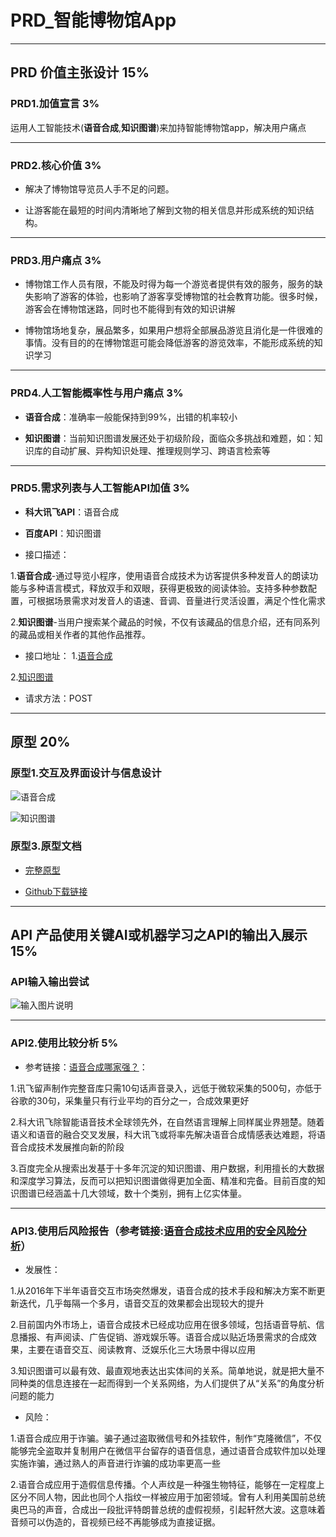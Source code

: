 # PRD_智能博物馆App

---

## PRD 价值主张设计 15%


### PRD1.加值宣言 3%

运用人工智能技术(**语音合成**,**知识图谱**)来加持智能博物馆app，解决用户痛点


---

### PRD2.核心价值 3%

* 解决了博物馆导览员人手不足的问题。

* 让游客能在最短的时间内清晰地了解到文物的相关信息并形成系统的知识结构。

---

### PRD3.用户痛点 3%

* 博物馆工作人员有限，不能及时得为每一个游览者提供有效的服务，服务的缺失影响了游客的体验，也影响了游客享受博物馆的社会教育功能。很多时候，游客会在博物馆迷路，同时也不能得到有效的知识讲解

* 博物馆场地复杂，展品繁多，如果用户想将全部展品游览且消化是一件很难的事情。没有目的的在博物馆逛可能会降低游客的游览效率，不能形成系统的知识学习

---

### PRD4.人工智能概率性与用户痛点 3%

* **语音合成**：准确率一般能保持到99%，出错的机率较小

* **知识图谱**：当前知识图谱发展还处于初级阶段，面临众多挑战和难题，如：知识库的自动扩展、异构知识处理、推理规则学习、跨语言检索等

---

### PRD5.需求列表与人工智能API加值 3%

* **科大讯飞API**：语音合成
* **百度API**：知识图谱

* 接口描述：

1.**语音合成**-通过导览小程序，使用语音合成技术为访客提供多种发音人的朗读功能与多种语言模式，释放双手和双眼，获得更极致的阅读体验。支持多种参数配置，可根据场景需求对发音人的语速、音调、音量进行灵活设置，满足个性化需求

2.**知识图谱**-当用户搜索某个藏品的时候，不仅有该藏品的信息介绍，还有同系列的藏品或相关作者的其他作品推荐。


* 接口地址：
1.[语音合成](https://www.xfyun.cn/services/online_tts)

2.[知识图谱](https://cloud.baidu.com/product/cognitive)

* 请求方法：POST



---

## 原型 20%

### 原型1.交互及界面设计与信息设计

![语音合成](https://images.gitee.com/uploads/images/2019/1209/125127_300ad85e_1829822.png "语音合成原型.PNG")

![知识图谱](https://images.gitee.com/uploads/images/2019/1209/125143_c3e86249_1829822.png "知识图谱原型.PNG")

### 原型3.原型文档

* [完整原型](http://127.0.0.1:32767/start.html#p=%E7%9F%A5%E8%AF%86%E5%9B%BE%E8%B0%B1&g=1)

* [Github下载链接](https://github.com/172018423/-)



---

## API 产品使用关键AI或机器学习之API的输出入展示 15%

### API输入输出尝试

![输入图片说明](https://images.gitee.com/uploads/images/2019/1209/125524_06ba52ab_1829822.png "语音合成.PNG")

---

### API2.使用比较分析 5%

* 参考链接：[语音合成哪家强？](http://www.sohu.com/a/246325979_99932778)：

1.讯飞留声制作完整音库只需10句话声音录入，远低于微软采集的500句，亦低于谷歌的30句，采集量只有行业平均的百分之一，合成效果更好

2.科大讯飞除智能语音技术全球领先外，在自然语言理解上同样属业界翘楚。随着语义和语音的融合交叉发展，科大讯飞或将率先解决语音合成情感表达难题，将语音合成技术发展推向新的阶段

3.百度完全从搜索出发基于十多年沉淀的知识图谱、用户数据，利用擅长的大数据和深度学习算法，反而可以把知识图谱做得更加全面、精准和完备。目前百度的知识图谱已经涵盖十几大领域，数十个类别，拥有上亿实体量。

---

### API3.使用后风险报告（参考链接:[语音合成技术应用的安全风险分析](https://www.xzbu.com/1/view-14900336.htm)）


* 发展性：

1.从2016年下半年语音交互市场突然爆发，语音合成的技术手段和解决方案不断更新迭代，几乎每隔一个多月，语音交互的效果都会出现较大的提升

2.目前国内外市场上，语音合成技术已经成功应用在很多领域，包括语音导航、信息播报、有声阅读、广告促销、游戏娱乐等。语音合成以贴近场景需求的合成效果，主要在语音交互、阅读教育、泛娱乐化三大场景中得以应用

3.知识图谱可以最有效、最直观地表达出实体间的关系。简单地说，就是把大量不同种类的信息连接在一起而得到一个关系网络，为人们提供了从“关系”的角度分析问题的能力



* 风险：

1.语音合成应用于诈骗。骗子通过盗取微信号和外挂软件，制作“克隆微信”，不仅能够完全盗取并复制用户在微信平台留存的语音信息，通过语音合成软件加以处理实施诈骗，通过熟人的声音进行诈骗的成功率更高一些

2.语音合成应用于造假信息传播。个人声纹是一种强生物特征，能够在一定程度上区分不同人物，因此也同个人指纹一样被应用于加密领域。曾有人利用美国前总统奥巴马的声音，合成出一段批评特朗普总统的虚假视频，引起轩然大波。这意味着音频可以伪造的，音视频已经不再能够成为直接证据。
